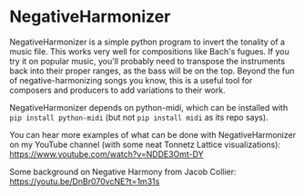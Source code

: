 # NegativeHarmonizer
NegativeHarmonizer is a simple python program to invert the tonality of a music file. This works very well for compositions like Bach's fugues. If you try it on popular music, you'll probably need to transpose the instruments back into their proper ranges, as the bass will be on the top. Beyond the fun of negative-harmonizing songs you know, this is a useful tool for composers and producers to add variations to their work.

NegativeHarmonizer depends on python-midi, which can be installed with `pip install python-midi` (but not `pip install midi` as its repo says).

You can hear more examples of what can be done with NegativeHarmonizer on my YouTube channel (with some neat Tonnetz Lattice visualizations): https://www.youtube.com/watch?v=NDDE3Omt-DY

Some background on Negative Harmony from Jacob Collier: https://youtu.be/DnBr070vcNE?t=1m31s
